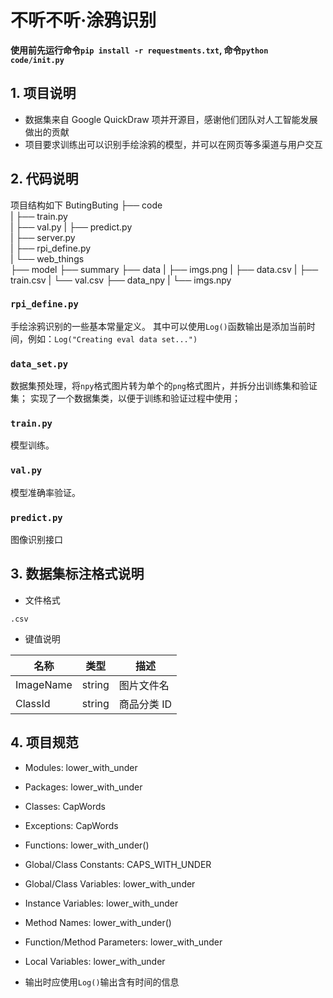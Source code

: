 # 不听不听·涂鸦识别
**使用前先运行命令`pip install -r requestments.txt`, 命令`python code/init.py`**

## 1. 项目说明
- 数据集来自 Google QuickDraw 项并开源目，感谢他们团队对人工智能发展做出的贡献
- 项目要求训练出可以识别手绘涂鸦的模型，并可以在网页等多渠道与用户交互


## 2. 代码说明
项目结构如下
ButingButing
├── code                         
|    ├── train.py                  
|    ├── val.py
|    ├── predict.py               
|    ├── server.py               
|    ├── rpi_define.py               
|    └── web_things         
├── model
├── summary
├── data
|    ├── imgs.png
|    ├── data.csv
|    ├── train.csv
|    └── val.csv
├── data_npy
|    └── imgs.npy              
             

### `rpi_define.py`
手绘涂鸦识别的一些基本常量定义。
其中可以使用`Log()`函数输出是添加当前时间，例如：`Log("Creating eval data set...")`

### `data_set.py`
数据集预处理，将`npy`格式图片转为单个的`png`格式图片，并拆分出训练集和验证集；
实现了一个数据集类，以便于训练和验证过程中使用；

### `train.py`
模型训练。

### `val.py`
模型准确率验证。

### `predict.py`
图像识别接口


## 3. 数据集标注格式说明
- 文件格式

`.csv`

- 键值说明

|名称|类型|描述|
| --- | --- | --- |
|ImageName|string|图片文件名|
|ClassId|string|商品分类 ID|


## 4. 项目规范
* Modules: lower_with_under
* Packages: lower_with_under	 
* Classes: CapWords
* Exceptions: CapWords	 
* Functions: lower_with_under()
* Global/Class Constants: CAPS_WITH_UNDER
* Global/Class Variables: lower_with_under
* Instance Variables: lower_with_under
* Method Names: lower_with_under()
* Function/Method Parameters: lower_with_under	 
* Local Variables: lower_with_under	 


* 输出时应使用`Log()`输出含有时间的信息